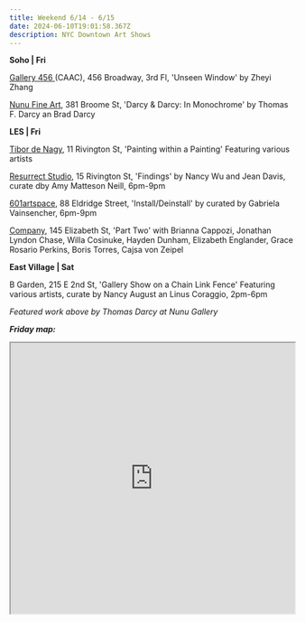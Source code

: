 ```yaml
---
title: Weekend 6/14 - 6/15
date: 2024-06-10T19:01:58.367Z
description: NYC Downtown Art Shows
---
```

**S﻿oho | Fri**

[Gallery 456 ](http://www.caacarts.org/dp/node/15?mi=ndm-a&id=372)(CAAC), 456 Broadway, 3rd Fl, 'Unseen Window' by Zheyi Zhang

[Nunu Fine Art](https://www.nunufineart.com/darcy-darcy-in-monochrome), 381 Broome St, 'Darcy & Darcy: In Monochrome' by Thomas F. Darcy an Brad Darcy

**L﻿ES | Fri**

[Tibor de Nagy](https://www.tibordenagy.com/), 11 Rivington St, 'Painting within a Painting' Featuring various artists

[Resurrect Studio](https://www.resurrect.studio/), 15 Rivington St, 'Findings' by Nancy Wu and Jean Davis, curate dby Amy Matteson Neill, 6pm-9pm

[601artspace](https://601artspace.org/), 88 Eldridge Street, 'Install/Deinstall' by curated by Gabriela Vainsencher, 6pm-9pm

[Company](https://companygallery.us/), 145 Elizabeth St, 'Part Two' with Brianna Cappozi, Jonathan Lyndon Chase, Willa Cosinuke, Hayden Dunham, Elizabeth Englander, Grace Rosario Perkins, Boris Torres, Cajsa von Zeipel

**E﻿ast Village | Sat**

B Garden, 215 E 2nd St, 'Gallery Show on a Chain Link Fence' Featuring various artists, curate by Nancy August an Linus Coraggio, 2pm-6pm

*Featured work above by Thomas Darcy at Nunu Gallery*

***F﻿riday map:***

<iframe src="https://www.google.com/maps/d/u/1/embed?mid=1trQNU9ReZ6YAK7BT3at_rC0V7sSP8UI&ehbc=2E312F" width="100%" height="480"></iframe>